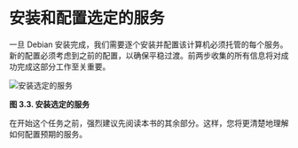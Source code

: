# 安装和配置选定的服务

一旦 Debian 安装完成，我们需要逐个安装并配置该计算机必须托管的每个服务。新的配置必须考虑到之前的配置，以确保平稳过渡。前两步收集的所有信息将对成功完成这部分工作至关重要。

![安装选定的服务](https://www.debian.org/doc/manuals/debian-handbook/images.en/existing-setup-4.png)

**图 3.3. 安装选定的服务**

在开始这个任务之前，强烈建议先阅读本书的其余部分。这样，您将更清楚地理解如何配置预期的服务。